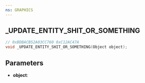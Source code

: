 ```yaml
---
ns: GRAPHICS
---
```

## _UPDATE_ENTITY_SHIT_OR_SOMETHING

```c
// 0xBDBACB52A03CC760 0xC12AC47A
void _UPDATE_ENTITY_SHIT_OR_SOMETHING(Object object);
```

## Parameters
* **object**:
